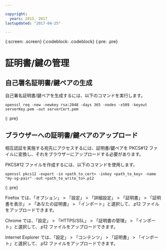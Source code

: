 ```yaml
---

copyright:
  years: 2015, 2017
lastupdated: "2017-04-25"

---
```

{:screen: .screen}
{:codeblock: .codeblock}
{:pre: .pre}

# 証明書/鍵の管理

## 自己署名証明書/鍵ペアの生成

自己署名証明書/鍵ペアを生成するには、以下のコマンドを実行します。

```
openssl req -new -newkey rsa:2048 -days 365 -nodes -x509 -keyout serverKey.pem -out serverCert.pem
```
{: pre}


## ブラウザーへの証明書/鍵ペアのアップロード

相互認証を実施する宛先にアクセスするには、証明書/鍵ペアを PKCS#12 ファイルに変換し、それをブラウザーにアップロードする必要があります。

PKCS#12 ファイルを作成するには、以下のコマンドを使用します。

```
openssl pkcs12 -export -in <path_to_cert> -inkey <path_to_key> -name "my-sg-pair" -out <path_to_write_to>.p12
```
{: pre}

Firefox では、「オプション」 > 「設定」 > 「詳細設定」 > 「証明書」 > 「証明書を表示」 > 「あなたの証明書」 > 「インポート」と選択して、.p12 ファイルをアップロードできます。

Chrome では、「設定」 > 「HTTPS/SSL」 > 「証明書の管理」 > 「インポート」と選択して、.p12 ファイルをアップロードできます。

Internet Explorer では、「設定」 > 「コンテンツ」 > 「証明書」 > 「インポート」と選択して、.p12 ファイルをアップロードできます。
